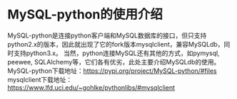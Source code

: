 # MySQL-python的使用介绍
MySQL-python是连接python客户端和MySQL数据库的接口，但只支持python2.x的版本，因此就出现了它的fork版本mysqlclient，兼容MySQLdb，同时支持python3.x。
当然，python连接MySQL还有其他的方式，如pymysql, peewee, SQLAlchemy等，它们各有优劣，此处主要介绍MySQLdb的使用。MySQL-python下载地址：https://pypi.org/project/MySQL-python/#files
mysqlclient下载地址：https://www.lfd.uci.edu/~gohlke/pythonlibs/#mysqlclient

